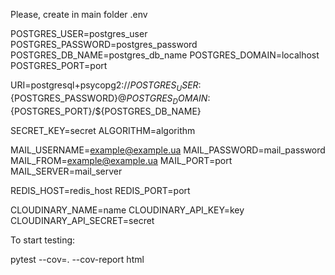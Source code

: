 Please, create in main folder .env

POSTGRES_USER=postgres_user
POSTGRES_PASSWORD=postgres_password
POSTGRES_DB_NAME=postgres_db_name
POSTGRES_DOMAIN=localhost
POSTGRES_PORT=port

URI=postgresql+psycopg2://${POSTGRES_USER}:${POSTGRES_PASSWORD}@${POSTGRES_DOMAIN}:${POSTGRES_PORT}/${POSTGRES_DB_NAME}

SECRET_KEY=secret
ALGORITHM=algorithm

MAIL_USERNAME=example@example.ua
MAIL_PASSWORD=mail_password
MAIL_FROM=example@example.ua
MAIL_PORT=port
MAIL_SERVER=mail_server

REDIS_HOST=redis_host
REDIS_PORT=port

CLOUDINARY_NAME=name
CLOUDINARY_API_KEY=key
CLOUDINARY_API_SECRET=secret


To start testing:

pytest --cov=. --cov-report html



